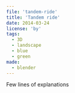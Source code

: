 ```yaml
---
file: 'tandem-ride'
title: 'Tandem ride'
date: 2014-03-24
license: 'by'
tags:
  - 3D
  - landscape
  - blue
  - green
made:
  - blender
---
```


Few lines of explanations
